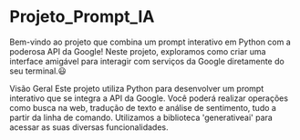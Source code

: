 # Projeto_Prompt_IA
Bem-vindo ao projeto que combina um prompt interativo em Python com a poderosa API da Google! Neste projeto, exploramos como criar uma interface amigável para interagir com serviços da Google diretamente do seu terminal.😃

Visão Geral
Este projeto utiliza Python para desenvolver um prompt interativo que se integra a API da Google. Você poderá realizar operações como busca na web, tradução de texto e análise de sentimento, tudo a partir da linha de comando. Utilizamos a biblioteca 'generativeai' para acessar as suas diversas funcionalidades.
